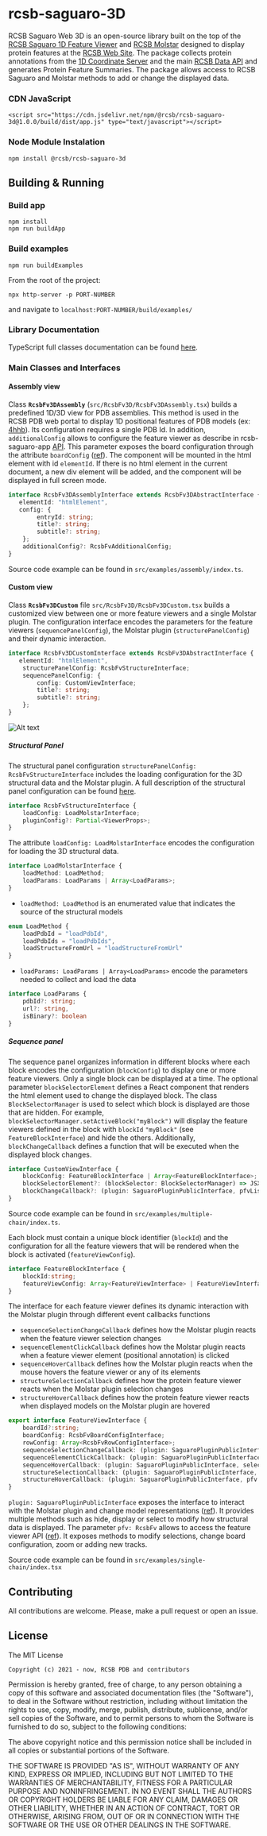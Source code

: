 # rcsb-saguaro-3D

RCSB Saguaro Web 3D is an open-source library built on the top of the [RCSB Saguaro 1D Feature Viewer](https://rcsb.github.io/rcsb-saguaro)
and [RCSB Molstar](https://github.com/rcsb/rcsb-Molstar) designed to display protein features at the [RCSB Web Site](https://www.rcsb.org). 
The package collects protein annotations from the [1D Coordinate Server](https://1d-coordinates.rcsb.org) 
and the main [RCSB Data API](https://data.rcsb.org) and generates Protein Feature Summaries. 
The package allows access to RCSB Saguaro and Molstar methods to add or change the displayed data. 
<!---
<div id="pfv"></div>
<script crossorigin src="https://unpkg.com/react@17/umd/react.production.min.js"></script>
<script crossorigin src="https://unpkg.com/react-dom@17/umd/react-dom.production.min.js"></script>
<script crossorigin src="https://cdn.jsdelivr.net/npm/@rcsb/rcsb-saguaro-3d@1.0.1-beta/build/dist/app.js"></script>
<script type="text/javascript">
var __assign = (this && this.__assign) || function () {
    __assign = Object.assign || function(t) {
        for (var s, i = 1, n = arguments.length; i < n; i++) {
            s = arguments[i];
            for (var p in s) if (Object.prototype.hasOwnProperty.call(s, p))
                t[p] = s[p];
        }
        return t;
    };
    return __assign.apply(this, arguments);
};
var rowConfigChainA = [
    {
        trackId: "sequenceTrack",
        trackHeight: 20,
        trackColor: "#F9F9F9",
        displayType: "sequence" /* SEQUENCE */,
        nonEmptyDisplay: true,
        rowTitle: "CHAIN A",
        trackData: [
            {
                begin: 1,
                value: "CGVPAIQPVLSGLSRIVNGEEAVPGSWPWQVSLQDKTGFHFCGGSLINENWVVTAAHCGVTTSDVVVAGEFDQGSSSEKIQKLKIAKVFKNSKYNSLTINNDITLLKLSTAASFSQTVSAVCLPSASDDFAAGTTCVTTGWGLTRYTNANTPDRLQQASLPLLSNTNCKKYWGTKIKDAMICAGASGVSSCMGDSGGPLVCKKNGAWTLVGIVSWGSSTCSTSTPGVYARVTALVNWVQQTLAAN"
            }
        ]
    }, {
        trackId: "blockTrack",
        trackHeight: 20,
        trackColor: "#F9F9F9",
        displayType: "block" /* BLOCK */,
        displayColor: "#76ae91",
        rowTitle: "FEATURE",
        trackData: [{
            begin: 20,
            end: 25
        }, {
            begin: 150,
            end: 160
        }]
    }
];
var rowConfigChainB = [
    {
        trackId: "sequenceTrack",
        trackHeight: 20,
        trackColor: "#F9F9F9",
        displayType: "sequence" /* SEQUENCE */,
        nonEmptyDisplay: true,
        rowTitle: "CHAIN B",
        trackData: [
            {
                begin: 1,
                value: "TEFGSELKSFPEVVGKTVDQAREYFTLHYPQYDVYFLPEGSPVTLDLRYNRVRVFYNPGTNVVNHVPHVG"
            }
        ]
    }, {
        trackId: "blockTrack",
        trackHeight: 20,
        trackColor: "#F9F9F9",
        displayType: "block" /* BLOCK */,
        displayColor: "#f17070",
        rowTitle: "FEATURE",
        trackData: [{
            begin: 20,
            end: 50
        }]
    }
];
var fvConfigChainA = {
    boardId: "1acb.A_board",
    boardConfig: {
        range: {
            min: 1,
            max: 245
        },
        disableMenu:true,
        rowTitleWidth: 80,
        trackWidth: 670,
        includeAxis: true
    },
    rowConfig: rowConfigChainA,
    sequenceSelectionChangeCallback: function (plugin, selectorManager, sequenceRegion) {
        selectorManager.clearSelection("select", { modelId: "1acb_board", labelAsymId: "A" });
        plugin.clearSelection("select", { modelId: "1acb_board", labelAsymId: "A" });
        if (sequenceRegion.length > 0) {
            var regions = sequenceRegion.map(function (r) {
                var _a;
                return ({
                    modelId: "1acb_board",
                    labelAsymId: "A",
                    region: { begin: r.begin, end: (_a = r.end) !== null && _a !== void 0 ? _a : r.begin, source: "sequence" }
                });
            });
            selectorManager.addSelectionFromMultipleRegions(regions, "select");
            plugin.select(regions.map(function (r) { return (__assign(__assign({}, r), { begin: r.region.begin, end: r.region.end })); }), "select", "add");
        }
        else {
            plugin.resetCamera();
        }
    },
    sequenceElementClickCallback: function (plugin, selectorManager, d) {
        var _a;
        if (d != null)
            plugin.cameraFocus("1acb_board", "A", d.begin, (_a = d.end) !== null && _a !== void 0 ? _a : d.begin);
    },
    sequenceHoverCallback: function (plugin, selectorManager, elements) {
        if (elements == null || elements.length == 0)
            plugin.clearSelection("hover");
        else
            plugin.select(elements.map(function (e) {
                var _a;
                return ({
                    modelId: "1acb_board",
                    labelAsymId: "A",
                    begin: e.begin,
                    end: (_a = e.end) !== null && _a !== void 0 ? _a : e.begin
                });
            }), "hover", "set");
    },
    structureSelectionCallback: function (plugin, pfv, selection) {
        var sel = selection.getSelectionWithCondition("1acb_board", "A", "select");
        if (sel == null) {
            pfv.clearSelection("select");
            plugin.resetCamera();
        }
        else {
            pfv.setSelection({ elements: sel.regions, mode: "select" });
        }
    },
    structureHoverCallback: function (plugin, pfv, selection) {
        var sel = selection.getSelectionWithCondition("1acb_board", "A", "hover");
        if (sel == null)
            pfv.clearSelection("hover");
        else
            pfv.setSelection({ elements: sel.regions, mode: "hover" });
    }
};
var fvConfigChainB = {
    boardId: "1acb.B_board",
    boardConfig: {
        range: {
            min: 1,
            max: 70
        },
        disableMenu:true,
        rowTitleWidth: 80,
        trackWidth: 670,
        includeAxis: true
    },
    rowConfig: rowConfigChainB,
    sequenceSelectionChangeCallback: function (plugin, selectorManager, sequenceRegion) {
        selectorManager.clearSelection("select", { modelId: "1acb_board", labelAsymId: "B" });
        plugin.clearSelection("select", { modelId: "1acb_board", labelAsymId: "B" });
        if (sequenceRegion.length > 0) {
            var regions = sequenceRegion.map(function (r) {
                var _a;
                return ({
                    modelId: "1acb_board",
                    labelAsymId: "B",
                    region: { begin: r.begin, end: (_a = r.end) !== null && _a !== void 0 ? _a : r.begin, source: "sequence" }
                });
            });
            selectorManager.addSelectionFromMultipleRegions(regions, "select");
            plugin.select(regions.map(function (r) { return (__assign(__assign({}, r), { begin: r.region.begin, end: r.region.end })); }), "select", "add");
        }
        else {
            plugin.resetCamera();
        }
    },
    sequenceElementClickCallback: function (plugin, selectorManager, d) {
        var _a;
        if (d != null)
            plugin.cameraFocus("1acb_board", "B", d.begin, (_a = d.end) !== null && _a !== void 0 ? _a : d.begin);
    },
    sequenceHoverCallback: function (plugin, selectorManager, elements) {
        if (elements == null || elements.length == 0)
            plugin.clearSelection("hover");
        else
            plugin.select(elements.map(function (e) {
                var _a;
                return ({
                    modelId: "1acb_board",
                    labelAsymId: "B",
                    begin: e.begin,
                    end: (_a = e.end) !== null && _a !== void 0 ? _a : e.begin
                });
            }), "hover", "set");
    },
    structureSelectionCallback: function (plugin, pfv, selection) {
        var sel = selection.getSelectionWithCondition("1acb_board", "B", "select");
        if (sel == null) {
            pfv.clearSelection("select");
            plugin.resetCamera();
        }
        else {
            pfv.setSelection({ elements: sel.regions, mode: "select" });
        }
    },
    structureHoverCallback: function (plugin, pfv, selection) {
        var sel = selection.getSelectionWithCondition("1acb_board", "B", "hover");
        if (sel == null)
            pfv.clearSelection("hover");
        else
            pfv.setSelection({ elements: sel.regions, mode: "hover" });
    }
};
var blockChainA = {
    blockId: "chainA",
    featureViewConfig: [fvConfigChainA]
};
var blockChainB = {
    blockId: "chainB",
    featureViewConfig: [fvConfigChainB]
};
var blockSelectorElement = function (blockSelectorManager) {
    return (React.createElement("div", null,
        React.createElement("select", { onChange: function (e) {
                    blockSelectorManager.setActiveBlock(e.target.value);
                } },
            React.createElement("option", { value: "chainA" }, "Chain A"),
            React.createElement("option", { value: "chainB" }, "Chain B"))));
};
var customConfig = {
    blockConfig: [blockChainA, blockChainB],
    blockSelectorElement: blockSelectorElement
};
var sequenceConfig = {
    title: undefined,
    subtitle: undefined,
    config: customConfig
};
var MolstarConfig = {
    loadConfig: {
        loadMethod: "loadPdbIds",
        loadParams: [{
            pdbId: "1acb",
            id: "1acb_board"
        }]
    },
    pluginConfig: {
        showImportControls: true,
        showSessionControls: false
    },
};
document.addEventListener("DOMContentLoaded", function (event) {
    var panel3d = new RcsbFv3D.custom({
        elementId: "pfv",
        structurePanelConfig: MolstarConfig,
        sequencePanelConfig: sequenceConfig,
        cssConfig: {
            overwriteCss:true,
            rootPanel:{
                display:"flex",
                flexDirection:"column-reverse"
            },
            structurePanel:{
                width: 750,
                height: 700
            },
            sequencePanel:{
                width:750,
                marginBottom:5
            }
        },
    });
    panel3d.render();
});
</script>
--->
### CDN JavaScript
`<script src="https://cdn.jsdelivr.net/npm/@rcsb/rcsb-saguaro-3d@1.0.0/build/dist/app.js" type="text/javascript"></script>`

### Node Module Instalation
`npm install @rcsb/rcsb-saguaro-3d`

## Building & Running

### Build app
    npm install
    npm run buildApp
    
### Build examples 
    npm run buildExamples
    
From the root of the project:
    
    npx http-server -p PORT-NUMBER
    
and navigate to `localhost:PORT-NUMBER/build/examples/`

### Library Documentation
TypeScript full classes documentation can be found [here](https://rcsb.github.io/rcsb-saguaro-3d/globals.html).

### Main Classes and Interfaces

#### Assembly view
Class **`RcsbFv3DAssembly`** (`src/RcsbFv3D/RcsbFv3DAssembly.tsx`) builds a predefined 1D/3D view for PDB assemblies. This method is used in the RCSB PDB web portal 
to display 1D positional features of PDB models (ex: [4hhb](https://www.rcsb.org/3d-sequence/4HHB)). Its configuration requires a single PDB Id. 
In addition, `additionalConfig` allows to configure the feature viewer as describe in rcsb-saguaro-app [API](https://rcsb.github.io/rcsb-saguaro-app/interfaces/rcsbfvadditionalconfig.html).
This parameter exposes the board configuration through the attribute `boardConfig` ([ref](https://rcsb.github.io/rcsb-saguaro/interfaces/rcsbfvboardconfiginterface.html)).
The component will be mounted in the html element with id `elementId`. If there is no html element in the current document,
a new div element will be added, and the component will be displayed in full screen mode. 

```typescript
interface RcsbFv3DAssemblyInterface extends RcsbFv3DAbstractInterface {
   elementId: "htmlElement",
   config: {
        entryId: string;
        title?: string;
        subtitle?: string;
    };
    additionalConfig?: RcsbFvAdditionalConfig;
}
```
Source code example can be found in `src/examples/assembly/index.ts`.
#### Custom view

Class **`RcsbFv3DCustom`** file `src/RcsbFv3D/RcsbFv3DCustom.tsx` builds a customized view between one or more feature viewers and a single Molstar plugin.
The configuration interface encodes the parameters for the feature viewers (`sequencePanelConfig`), the Molstar plugin (`structurePanelConfig`) and 
their dynamic interaction.

```typescript
interface RcsbFv3DCustomInterface extends RcsbFv3DAbstractInterface {
   elementId: "htmlElement",
    structurePanelConfig: RcsbFvStructureInterface;
    sequencePanelConfig: {
        config: CustomViewInterface;
        title?: string;
        subtitle?: string;
    };
}
```

![Alt text](https://raw.githubusercontent.com/rcsb/rcsb-saguaro-3d/master/.github/img/config_img.png "Custom config schema")

##### Structural Panel

The structural panel configuration `structurePanelConfig: RcsbFvStructureInterface` includes the loading configuration for the 3D structural data
and the Molstar plugin. A full description of the structural panel configuration can be found [here](https://rcsb.github.io/rcsb-saguaro-3d/interfaces/rcsbfvstructureinterface.html).  

```typescript
interface RcsbFvStructureInterface {
    loadConfig: LoadMolstarInterface;
    pluginConfig?: Partial<ViewerProps>;
}
```

The attribute `loadConfig: LoadMolstarInterface` encodes the configuration for loading the 3D structural data. 
 
```typescript
interface LoadMolstarInterface {
    loadMethod: LoadMethod;
    loadParams: LoadParams | Array<LoadParams>;
}
```
- `loadMethod: LoadMethod`  is an enumerated value  that indicates the source of the structural models
```typescript
enum LoadMethod {
    loadPdbId = "loadPdbId",
    loadPdbIds = "loadPdbIds",
    loadStructureFromUrl = "loadStructureFromUrl"
}
```
- `loadParams: LoadParams | Array<LoadParams>` encode the parameters needed to collect and load the data
```typescript
interface LoadParams {
    pdbId?: string;
    url?: string,
    isBinary?: boolean
}
```

##### Sequence panel

The sequence panel organizes information in different blocks where each block encodes the configuration 
(`blockConfig`) to display one or more feature viewers. Only a single block can be displayed at a time. The optional parameter `blockSelectorElement` defines a React component 
that renders the html element used to change the displayed block. The class `BlockSelectorManager` is used to select which block is 
displayed are those that are hidden. For example, `blockSelectorManager.setActiveBlock("myBlock")` will display the feature viewers defined in the block 
with `blockId` `"myBlock"` (see `FeatureBlockInterface`) and hide the others. Additionally, `blockChangeCallback` defines a function that will be executed 
when the displayed block changes.

```typescript
interface CustomViewInterface {
    blockConfig: FeatureBlockInterface | Array<FeatureBlockInterface>;
    blockSelectorElement?: (blockSelector: BlockSelectorManager) => JSX.Element;
    blockChangeCallback?: (plugin: SaguaroPluginPublicInterface, pfvList: Array<RcsbFv>, selection: RcsbFvSelectorManager) => void;
}
``` 

Source code example can be found in `src/examples/multiple-chain/index.ts`.

Each block must contain a unique block identifier (`blockId`) and the configuration for all the feature viewers that will be rendered
when the block is activated (`featureViewConfig`).
```typescript
interface FeatureBlockInterface {
    blockId:string;
    featureViewConfig: Array<FeatureViewInterface> | FeatureViewInterface;
}
```

The interface for each feature viewer defines its dynamic interaction with the Molstar plugin through different event callbacks functions

- `sequenceSelectionChangeCallback` defines how the Molstar plugin reacts when the feature viewer selection changes
- `sequenceElementClickCallback` defines how the Molstar plugin reacts when a feature viewer element (positional annotation) is clicked
- `sequenceHoverCallback` defines how the Molstar plugin reacts when the mouse hovers the feature viewer or any of its elements
- `structureSelectionCallback` defines how the protein feature viewer reacts when the Molstar plugin selection changes
- `structureHoverCallback` defines how the protein feature viewer reacts when displayed models on the Molstar plugin are hovered

```typescript
export interface FeatureViewInterface {
    boardId?:string;
    boardConfig: RcsbFvBoardConfigInterface;
    rowConfig: Array<RcsbFvRowConfigInterface>;
    sequenceSelectionChangeCallback: (plugin: SaguaroPluginPublicInterface, selectorManager: RcsbFvSelectorManager, sequenceRegion: Array<RcsbFvTrackDataElementInterface>) => void;
    sequenceElementClickCallback: (plugin: SaguaroPluginPublicInterface, selectorManager: RcsbFvSelectorManager, d: RcsbFvTrackDataElementInterface) => void;
    sequenceHoverCallback: (plugin: SaguaroPluginPublicInterface, selectorManager: RcsbFvSelectorManager, hoverRegion: Array<RcsbFvTrackDataElementInterface>) => void;
    structureSelectionCallback: (plugin: SaguaroPluginPublicInterface, pfv: RcsbFv, selectorManager: RcsbFvSelectorManager) => void;
    structureHoverCallback: (plugin: SaguaroPluginPublicInterface, pfv: RcsbFv, selectorManager: RcsbFvSelectorManager) => void;
}
```

`plugin: SaguaroPluginPublicInterface` exposes the interface to interact with the Molstar plugin
and change model representations ([ref](https://rcsb.github.io/rcsb-saguaro-3d/interfaces/saguaropluginpublicinterface.html)). 
It provides multiple methods such as hide, display or select to modify how structural data is displayed. The parameter `pfv: RcsbFv` 
allows to access the feature viewer API ([ref](https://rcsb.github.io/rcsb-saguaro/classes/rcsbfv.html)). It exposes methods to modify 
selections, change board configuration, zoom or adding new tracks.
 
Source code example can be found in `src/examples/single-chain/index.tsx`

Contributing
---
All contributions are welcome. Please, make a pull request or open an issue.

License
---

The MIT License

    Copyright (c) 2021 - now, RCSB PDB and contributors

Permission is hereby granted, free of charge, to any person obtaining a copy
of this software and associated documentation files (the "Software"), to deal
in the Software without restriction, including without limitation the rights
to use, copy, modify, merge, publish, distribute, sublicense, and/or sell
copies of the Software, and to permit persons to whom the Software is
furnished to do so, subject to the following conditions:

The above copyright notice and this permission notice shall be included in
all copies or substantial portions of the Software.

THE SOFTWARE IS PROVIDED "AS IS", WITHOUT WARRANTY OF ANY KIND, EXPRESS OR
IMPLIED, INCLUDING BUT NOT LIMITED TO THE WARRANTIES OF MERCHANTABILITY,
FITNESS FOR A PARTICULAR PURPOSE AND NONINFRINGEMENT. IN NO EVENT SHALL THE
AUTHORS OR COPYRIGHT HOLDERS BE LIABLE FOR ANY CLAIM, DAMAGES OR OTHER
LIABILITY, WHETHER IN AN ACTION OF CONTRACT, TORT OR OTHERWISE, ARISING FROM,
OUT OF OR IN CONNECTION WITH THE SOFTWARE OR THE USE OR OTHER DEALINGS IN
THE SOFTWARE.